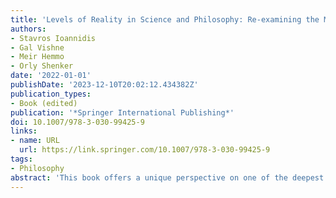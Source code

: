 ```yaml
---
title: 'Levels of Reality in Science and Philosophy: Re-examining the Multi-level Structure of Reality'
authors:
- Stavros Ioannidis
- Gal Vishne
- Meir Hemmo
- Orly Shenker
date: '2022-01-01'
publishDate: '2023-12-10T20:02:12.434382Z'
publication_types:
- Book (edited)
publication: '*Springer International Publishing*'
doi: 10.1007/978-3-030-99425-9
links:
- name: URL
  url: https://link.springer.com/10.1007/978-3-030-99425-9
tags:
- Philosophy
abstract: 'This book offers a unique perspective on one of the deepest questions about the world we live in: is reality multi-leveled, or can everything be reduced to some fundamental ‘flat’ level? This deep philosophical issue has widespread implications in philosophy, since it is fundamental to how we understand the world and the basic entities in it. Both the notion of ‘levels’ within science and their ontological implications are issues that are underexplored in the philosophical literature. The volume reconsiders the view that reality contains many levels and opens new ways to understand the ontological status of the special sciences. The book focuses on major open questions that arise at the foundations of cognitive science, cognitive psychology, brain science and other special sciences, in particular with respect to the physical foundations of these sciences. For example: Is the mental computational? Do brains compute? How can the special sciences be autonomous from physics, grounded in, or based on, physics and at the same time irreducible to physics? The book is an important read for scientists and philosophers alike. It is of interest to philosophers of science, philosophers of mind and biology interested in the notion of levels, but also to psychologists, cognitive scientists and neuroscientists investigating such issues as the precise relation of the mental to the underlying neural structures and the appropriate approach to study it.'
---
```

